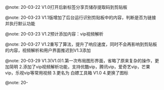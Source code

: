 @note: 20-03-22 V1.0打开后新标签分享页储存提取码到剪贴板

@note: 20-03-23 V1.1版增加了后台运行识别剪贴板中的内容，判断是否为链接并执行默认功能

@note: 20-03-23 V1.2预计添加内容：vip视频解析

@note: 20-03-27 V1.2重写了算法，提升了响应速度，同时不会再影响到剪贴板的内容，视频解析和用户界面推迟到V1.3添加

@note: 20-03-29 V1.3(V1.0)1.第一次布局图形界面，省略了原来复杂的操作，更加简明  2.添加了vip视频解析功能，支持优酷vip，腾讯vip，爱奇艺vip，芒果vip，乐视vip等常用视频  3.更名为 白嫖工具箱 V1.0  4.更换了图标

@note: 20-
